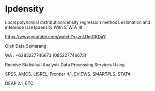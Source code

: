 # lpdensity
Local polynomial distribution/density regression methods estimation and inference Use lpdensity With STATA 18

https://www.youtube.com/watch?v=zdIJ1mOKDaY

Olah Data Semarang

WA : +6285227746673 (085227746673)

Receive Statistical Analysis Data Processing Services Using

SPSS, AMOS, LISREL, Frontier 4.1, EVIEWS, SMARTPLS, STATA

DEAP 2.1, ETC
